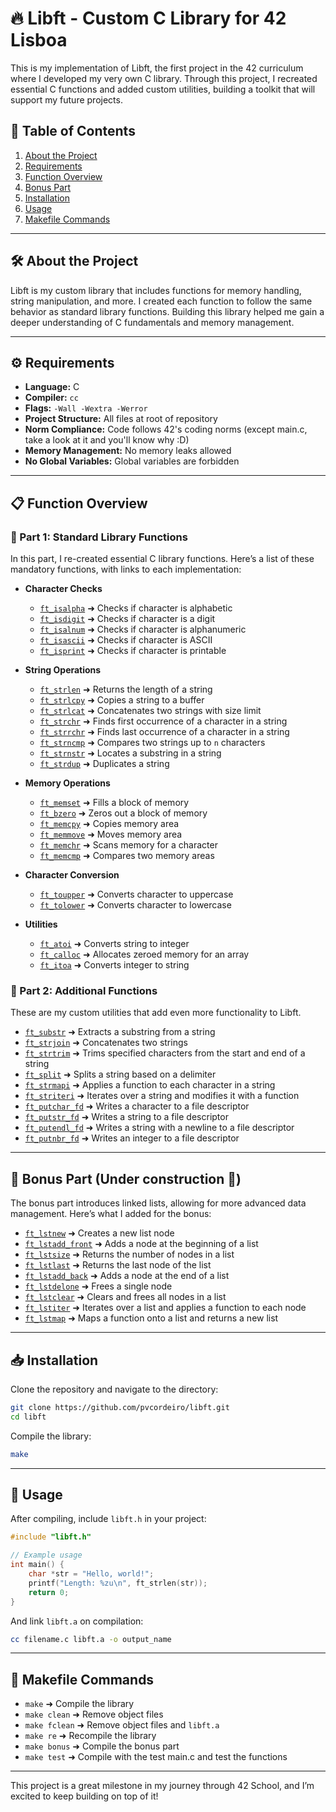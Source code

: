 # 🔥 Libft - Custom C Library for 42 Lisboa

This is my implementation of Libft, the first project in the 42 curriculum where I developed my very own C library. Through this project, I recreated essential C functions and added custom utilities, building a toolkit that will support my future projects.

## 📑 Table of Contents
1. [About the Project](#-about-the-project)
2. [Requirements](#-requirements)
3. [Function Overview](#-function-overview)
4. [Bonus Part](#-bonus-part)
5. [Installation](#-installation)
6. [Usage](#-usage)
7. [Makefile Commands](#-makefile-commands)

---

## 🛠️ About the Project

Libft is my custom library that includes functions for memory handling, string manipulation, and more. I created each function to follow the same behavior as standard library functions. Building this library helped me gain a deeper understanding of C fundamentals and memory management.

---

## ⚙️ Requirements

- **Language:** C
- **Compiler:** `cc`
- **Flags:** `-Wall -Wextra -Werror`
- **Project Structure:** All files at root of repository
- **Norm Compliance:** Code follows 42's coding norms (except main.c, take a look at it and you'll know why :D)
- **Memory Management:** No memory leaks allowed
- **No Global Variables:** Global variables are forbidden

---

## 📋 Function Overview

### 🔹 Part 1: Standard Library Functions

In this part, I re-created essential C library functions. Here’s a list of these mandatory functions, with links to each implementation:

- **Character Checks**
  - [`ft_isalpha`](./ft_isalpha.c) ➜ Checks if character is alphabetic
  - [`ft_isdigit`](./ft_isdigit.c) ➜ Checks if character is a digit
  - [`ft_isalnum`](./ft_isalnum.c) ➜ Checks if character is alphanumeric
  - [`ft_isascii`](./ft_isascii.c) ➜ Checks if character is ASCII
  - [`ft_isprint`](./ft_isprint.c) ➜ Checks if character is printable

- **String Operations**
  - [`ft_strlen`](./ft_strlen.c) ➜ Returns the length of a string
  - [`ft_strlcpy`](./ft_strlcpy.c) ➜ Copies a string to a buffer
  - [`ft_strlcat`](./ft_strlcat.c) ➜ Concatenates two strings with size limit
  - [`ft_strchr`](./ft_strchr.c) ➜ Finds first occurrence of a character in a string
  - [`ft_strrchr`](./ft_strrchr.c) ➜ Finds last occurrence of a character in a string
  - [`ft_strncmp`](./ft_strncmp.c) ➜ Compares two strings up to `n` characters
  - [`ft_strnstr`](./ft_strnstr.c) ➜ Locates a substring in a string
  - [`ft_strdup`](./ft_strdup.c) ➜ Duplicates a string

- **Memory Operations**
  - [`ft_memset`](./ft_memset.c) ➜ Fills a block of memory
  - [`ft_bzero`](./ft_bzero.c) ➜ Zeros out a block of memory
  - [`ft_memcpy`](./ft_memcpy.c) ➜ Copies memory area
  - [`ft_memmove`](./ft_memmove.c) ➜ Moves memory area
  - [`ft_memchr`](./ft_memchr.c) ➜ Scans memory for a character
  - [`ft_memcmp`](./ft_memcmp.c) ➜ Compares two memory areas

- **Character Conversion**
  - [`ft_toupper`](./ft_toupper.c) ➜ Converts character to uppercase
  - [`ft_tolower`](./ft_tolower.c) ➜ Converts character to lowercase

- **Utilities**
  - [`ft_atoi`](./ft_atoi.c) ➜ Converts string to integer
  - [`ft_calloc`](./ft_calloc.c) ➜ Allocates zeroed memory for an array
  - [`ft_itoa`](./ft_itoa.c) ➜ Converts integer to string

### 🔹 Part 2: Additional Functions

These are my custom utilities that add even more functionality to Libft.

- [`ft_substr`](./ft_substr.c) ➜ Extracts a substring from a string
- [`ft_strjoin`](./ft_strjoin.c) ➜ Concatenates two strings
- [`ft_strtrim`](./ft_strtrim.c) ➜ Trims specified characters from the start and end of a string
- [`ft_split`](./ft_split.c) ➜ Splits a string based on a delimiter
- [`ft_strmapi`](./ft_strmapi.c) ➜ Applies a function to each character in a string
- [`ft_striteri`](./ft_striteri.c) ➜ Iterates over a string and modifies it with a function
- [`ft_putchar_fd`](./ft_putchar_fd.c) ➜ Writes a character to a file descriptor
- [`ft_putstr_fd`](./ft_putstr_fd.c) ➜ Writes a string to a file descriptor
- [`ft_putendl_fd`](./ft_putendl_fd.c) ➜ Writes a string with a newline to a file descriptor
- [`ft_putnbr_fd`](./ft_putnbr_fd.c) ➜ Writes an integer to a file descriptor

---

## 🌟 Bonus Part (Under construction 🚧)

The bonus part introduces linked lists, allowing for more advanced data management. Here’s what I added for the bonus:

- [`ft_lstnew`](./ft_lstnew.c) ➜ Creates a new list node
- [`ft_lstadd_front`](./ft_lstadd_front.c) ➜ Adds a node at the beginning of a list
- [`ft_lstsize`](./ft_lstsize.c) ➜ Returns the number of nodes in a list
- [`ft_lstlast`](./ft_lstlast.c) ➜ Returns the last node of the list
- [`ft_lstadd_back`](./ft_lstadd_back.c) ➜ Adds a node at the end of a list
- [`ft_lstdelone`](./ft_lstdelone.c) ➜ Frees a single node
- [`ft_lstclear`](./ft_lstclear.c) ➜ Clears and frees all nodes in a list
- [`ft_lstiter`](./ft_lstiter.c) ➜ Iterates over a list and applies a function to each node
- [`ft_lstmap`](./ft_lstmap.c) ➜ Maps a function onto a list and returns a new list

---

## 📥 Installation

Clone the repository and navigate to the directory:

```bash
git clone https://github.com/pvcordeiro/libft.git
cd libft
```

Compile the library:

```bash
make
```

---

## 🚀 Usage

After compiling, include `libft.h` in your project:

```c
#include "libft.h"

// Example usage
int main() {
    char *str = "Hello, world!";
    printf("Length: %zu\n", ft_strlen(str));
    return 0;
}
```

And link `libft.a` on compilation:

```bash
cc filename.c libft.a -o output_name
```
---

## 📝 Makefile Commands

- `make` ➜ Compile the library
- `make clean` ➜ Remove object files
- `make fclean` ➜ Remove object files and `libft.a`
- `make re` ➜ Recompile the library
- `make bonus` ➜ Compile the bonus part
- `make test` ➜ Compile with the test main.c and test the functions

---

This project is a great milestone in my journey through 42 School, and I’m excited to keep building on top of it!
